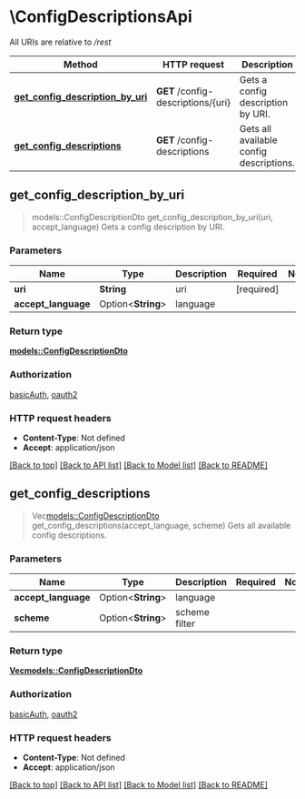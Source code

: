 # \ConfigDescriptionsApi

All URIs are relative to */rest*

Method | HTTP request | Description
------------- | ------------- | -------------
[**get_config_description_by_uri**](ConfigDescriptionsApi.md#get_config_description_by_uri) | **GET** /config-descriptions/{uri} | Gets a config description by URI.
[**get_config_descriptions**](ConfigDescriptionsApi.md#get_config_descriptions) | **GET** /config-descriptions | Gets all available config descriptions.



## get_config_description_by_uri

> models::ConfigDescriptionDto get_config_description_by_uri(uri, accept_language)
Gets a config description by URI.

### Parameters


Name | Type | Description  | Required | Notes
------------- | ------------- | ------------- | ------------- | -------------
**uri** | **String** | uri | [required] |
**accept_language** | Option<**String**> | language |  |

### Return type

[**models::ConfigDescriptionDto**](ConfigDescriptionDTO.md)

### Authorization

[basicAuth](../README.md#basicAuth), [oauth2](../README.md#oauth2)

### HTTP request headers

- **Content-Type**: Not defined
- **Accept**: application/json

[[Back to top]](#) [[Back to API list]](../README.md#documentation-for-api-endpoints) [[Back to Model list]](../README.md#documentation-for-models) [[Back to README]](../README.md)


## get_config_descriptions

> Vec<models::ConfigDescriptionDto> get_config_descriptions(accept_language, scheme)
Gets all available config descriptions.

### Parameters


Name | Type | Description  | Required | Notes
------------- | ------------- | ------------- | ------------- | -------------
**accept_language** | Option<**String**> | language |  |
**scheme** | Option<**String**> | scheme filter |  |

### Return type

[**Vec<models::ConfigDescriptionDto>**](ConfigDescriptionDTO.md)

### Authorization

[basicAuth](../README.md#basicAuth), [oauth2](../README.md#oauth2)

### HTTP request headers

- **Content-Type**: Not defined
- **Accept**: application/json

[[Back to top]](#) [[Back to API list]](../README.md#documentation-for-api-endpoints) [[Back to Model list]](../README.md#documentation-for-models) [[Back to README]](../README.md)

